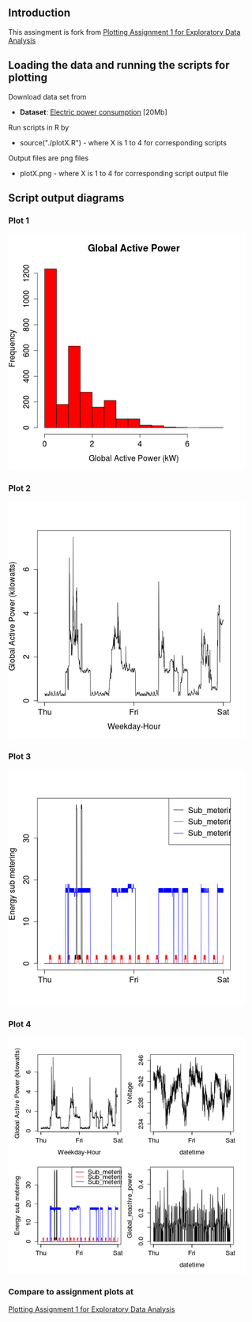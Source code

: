 ## Introduction

This assingment is fork from <a href="https://github.com/rdpeng/ExData_Plotting1">Plotting Assignment 1 for Exploratory Data Analysis</a>


## Loading the data and running the scripts for plotting

Download data set from
* <b>Dataset</b>: <a href="https://d396qusza40orc.cloudfront.net/exdata%2Fdata%2Fhousehold_power_consumption.zip">Electric power consumption</a> [20Mb]

Run scripts in R by
* source("./plotX.R") - where X is 1 to 4 for corresponding scripts

Output files are png files
* plotX.png           - where X is 1 to 4 for corresponding script output file

## Script output diagrams

### Plot 1


![plot1](plot1.png) 


### Plot 2


![plot2](plot2.png) 


### Plot 3


![plot3](plot3.png) 


### Plot 4

![plot4](plot4.png) 


### Compare to assignment plots at
<a href="https://github.com/rdpeng/ExData_Plotting1">Plotting Assignment 1 for Exploratory Data Analysis</a> 
